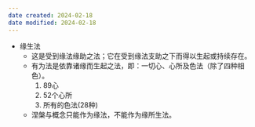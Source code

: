 ```yaml
---
date created: 2024-02-18
date modified: 2024-02-18
---
```

- 缘生法
    - 这是受到缘法缘助之法；它在受到缘法支助之下而得以生起或持续存在。
    - 有为法是依靠诸缘而生起之法，即：一切心、心所及色法（除了四种相色）。
        1. 89心
        2. 52个心所
        3. 所有的色法(28种)
    - 涅槃与概念只能作为缘法，不能作为缘所生法。
